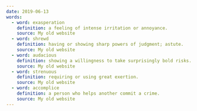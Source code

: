 ```yaml
---
date: 2019-06-13
words:
  - word: exasperation
    definition: a feeling of intense irritation or annoyance.
    source: My old website
  - word: shrewd
    definition: having or showing sharp powers of judgment; astute.
    source: My old website
  - word: audacious
    definition: showing a willingness to take surprisingly bold risks.
    source: My old website
  - word: strenuous 
    definition: requiring or using great exertion.
    source: My old website
  - word: accomplice 
    definition: a person who helps another commit a crime.
    source: My old website
---
```

